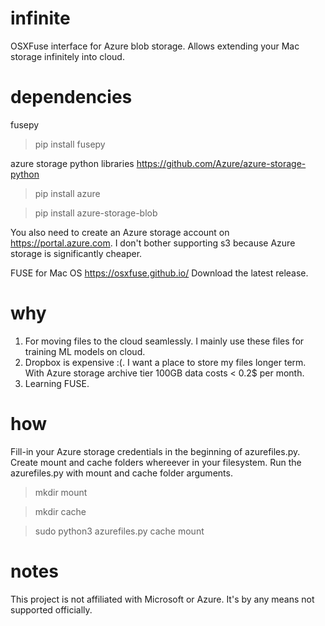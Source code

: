 # infinite
OSXFuse interface for Azure blob storage. Allows extending your Mac storage infinitely into cloud.

# dependencies
fusepy
> pip install fusepy

azure storage python libraries
https://github.com/Azure/azure-storage-python
> pip install azure

> pip install azure-storage-blob

You also need to create an Azure storage account on https://portal.azure.com. I don't bother supporting s3 because Azure storage is significantly cheaper. 

FUSE for Mac OS
https://osxfuse.github.io/
Download the latest release. 

# why
1. For moving files to the cloud seamlessly. I mainly use these files for training ML models on cloud. 
2. Dropbox is expensive :(. I want a place to store my files longer term. With Azure storage archive tier 100GB data costs < 0.2$ per month. 
3. Learning FUSE. 

# how
Fill-in your Azure storage credentials in the beginning of azurefiles.py. 
Create mount and cache folders whereever in your filesystem. Run the azurefiles.py with mount and cache folder arguments. 
> mkdir mount 

> mkdir cache

> sudo python3 azurefiles.py cache mount

# notes
This project is not affiliated with Microsoft or Azure. It's by any means not supported officially.
